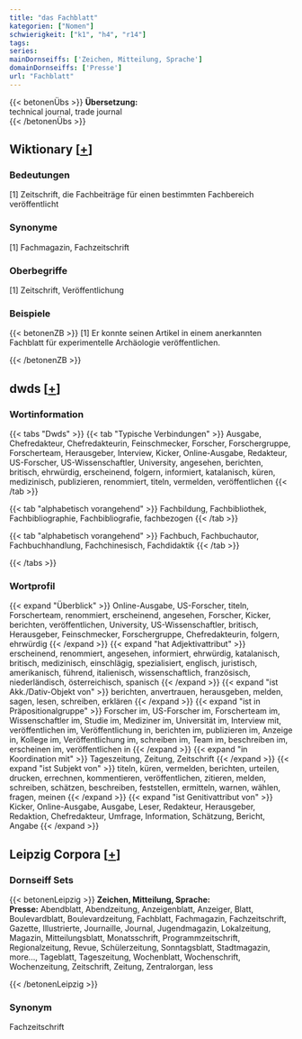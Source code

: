 ```yaml
---
title: "das Fachblatt"
kategorien: ["Nomen"]
schwierigkeit: ["k1", "h4", "r14"]
tags:
series:
mainDornseiffs: ['Zeichen, Mitteilung, Sprache']
domainDornseiffs: ['Presse']
url: "Fachblatt"
---
```


{{< betonenÜbs >}}
**Übersetzung:**  
technical  journal, trade journal  
{{< /betonenÜbs >}}

## Wiktionary [[+](https://de.wiktionary.org/wiki/Fachblatt)]

### Bedeutungen
[1] Zeitschrift, die Fachbeiträge für einen bestimmten Fachbereich veröffentlicht  

### Synonyme
[1] Fachmagazin, Fachzeitschrift  

### Oberbegriffe
[1] Zeitschrift, Veröffentlichung  

### Beispiele
{{< betonenZB >}}
[1] Er konnte seinen Artikel in einem anerkannten Fachblatt für experimentelle Archäologie veröffentlichen.  

{{< /betonenZB >}}


## dwds [[+](https://www.dwds.de/wb/Fachblatt)]

### Wortinformation
{{< tabs "Dwds" >}}
{{< tab "Typische Verbindungen" >}}
Ausgabe, Chefredakteur, Chefredakteurin, Feinschmecker, Forscher, Forschergruppe, Forscherteam, Herausgeber, Interview, Kicker, Online-Ausgabe, Redakteur, US-Forscher, US-Wissenschaftler, University, angesehen, berichten, britisch, ehrwürdig, erscheinend, folgern, informiert, katalanisch, küren, medizinisch, publizieren, renommiert, titeln, vermelden, veröffentlichen
{{< /tab >}}

{{< tab "alphabetisch vorangehend" >}}
Fachbildung, Fachbibliothek, Fachbibliographie, Fachbibliografie, fachbezogen
{{< /tab >}}

{{< tab "alphabetisch vorangehend" >}}
Fachbuch, Fachbuchautor, Fachbuchhandlung, Fachchinesisch, Fachdidaktik
{{< /tab >}}

{{< /tabs >}}

### Wortprofil
{{< expand "Überblick" >}} Online-Ausgabe, US-Forscher, titeln, Forscherteam, renommiert, erscheinend, angesehen, Forscher, Kicker, berichten, veröffentlichen, University, US-Wissenschaftler, britisch, Herausgeber, Feinschmecker, Forschergruppe, Chefredakteurin, folgern, ehrwürdig {{< /expand >}}
{{< expand "hat Adjektivattribut" >}} erscheinend, renommiert, angesehen, informiert, ehrwürdig, katalanisch, britisch, medizinisch, einschlägig, spezialisiert, englisch, juristisch, amerikanisch, führend, italienisch, wissenschaftlich, französisch, niederländisch, österreichisch, spanisch {{< /expand >}}
{{< expand "ist Akk./Dativ-Objekt von" >}} berichten, anvertrauen, herausgeben, melden, sagen, lesen, schreiben, erklären {{< /expand >}}
{{< expand "ist in Präpositionalgruppe" >}} Forscher im, US-Forscher im, Forscherteam im, Wissenschaftler im, Studie im, Mediziner im, Universität im, Interview mit, veröffentlichen im, Veröffentlichung in, berichten im, publizieren im, Anzeige in, Kollege im, Veröffentlichung im, schreiben im, Team im, beschreiben im, erscheinen im, veröffentlichen in {{< /expand >}}
{{< expand "in Koordination mit" >}} Tageszeitung, Zeitung, Zeitschrift {{< /expand >}}
{{< expand "ist Subjekt von" >}} titeln, küren, vermelden, berichten, urteilen, drucken, errechnen, kommentieren, veröffentlichen, zitieren, melden, schreiben, schätzen, beschreiben, feststellen, ermitteln, warnen, wählen, fragen, meinen {{< /expand >}}
{{< expand "ist Genitivattribut von" >}} Kicker, Online-Ausgabe, Ausgabe, Leser, Redakteur, Herausgeber, Redaktion, Chefredakteur, Umfrage, Information, Schätzung, Bericht, Angabe {{< /expand >}}

## Leipzig Corpora [[+](https://corpora.uni-leipzig.de/en/res?word=Fachblatt&corpusId=deu_newscrawl-public_2018)]

### Dornseiff Sets
{{< betonenLeipzig >}}
**Zeichen, Mitteilung, Sprache:**  
**Presse:** Abendblatt, Abendzeitung, Anzeigenblatt, Anzeiger, Blatt, Boulevardblatt, Boulevardzeitung, Fachblatt, Fachmagazin, Fachzeitschrift, Gazette, Illustrierte, Journaille, Journal, Jugendmagazin, Lokalzeitung, Magazin, Mitteilungsblatt, Monatsschrift, Programmzeitschrift, Regionalzeitung, Revue, Schülerzeitung, Sonntagsblatt, Stadtmagazin, more..., Tageblatt, Tageszeitung, Wochenblatt, Wochenschrift, Wochenzeitung, Zeitschrift, Zeitung, Zentralorgan, less  

{{< /betonenLeipzig >}}

### Synonym
Fachzeitschrift


